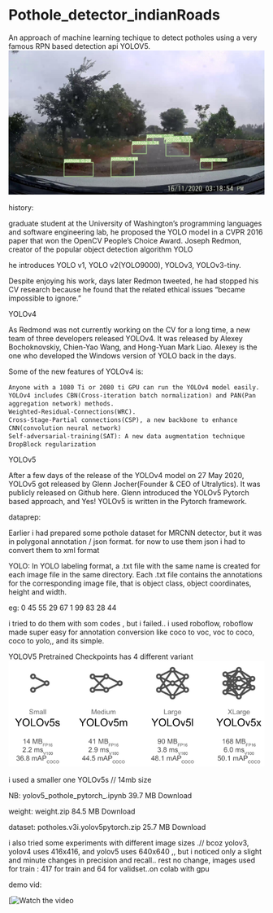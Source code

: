# Pothole_detector_indianRoads

An approach of machine learning techique to detect potholes using a very famous
RPN based detection api YOLOV5.\
 ![Alt text](output.jpg)





history:

graduate student at the University of Washington’s programming languages and software engineering lab, he proposed the YOLO model in a CVPR 2016 paper that won the OpenCV People’s Choice Award.
Joseph Redmon, creator of the popular object detection algorithm YOLO

he introduces YOLO v1,
YOLO v2(YOLO9000),
YOLOv3,
YOLOv3-tiny.

Despite enjoying his work, days later Redmon tweeted, he had stopped his CV research because he found that the related ethical issues “became impossible to ignore.”

YOLOv4

As Redmond was not currently working on the CV for a long time, a new team of three developers released YOLOv4. It was released by Alexey Bochoknovskiy, Chien-Yao Wang, and Hong-Yuan Mark Liao. Alexey is the one who developed the Windows version of YOLO back in the days.

Some of the new features of YOLOv4 is:

    Anyone with a 1080 Ti or 2080 ti GPU can run the YOLOv4 model easily. 
    YOLOv4 includes CBN(Cross-iteration batch normalization) and PAN(Pan aggregation network) methods.
    Weighted-Residual-Connections(WRC).
    Cross-Stage-Partial connections(CSP), a new backbone to enhance CNN(convolution neural network)
    Self-adversarial-training(SAT): A new data augmentation technique
    DropBlock regularization

YOLOv5

After a few days of the release of the YOLOv4 model on 27 May 2020, YOLOv5 got released by Glenn Jocher(Founder & CEO of Utralytics). It was publicly released on Github here. Glenn introduced the YOLOv5 Pytorch based approach, and Yes! YOLOv5 is written in the Pytorch framework.


dataprep:

Earlier i had prepared some pothole dataset for MRCNN detector,
but it was in polygonal annotation / json format.
for now to use them json i had to convert them to xml format


YOLO: In YOLO labeling format, a .txt file with the same name is created for each image file in the same directory. Each .txt file contains the annotations for the corresponding image file, that is object class, object coordinates, height and width.

<object-class> <x> <y> <width> <height>

eg:
0 45 55 29 67
1 99 83 28 44


i tried to do them with som codes , but i failed..
i used roboflow, roboflow made super easy for annotation conversion like coco to voc, voc to coco, coco to yolo,, and its simple.

YOLOV5 Pretrained Checkpoints has 4 different variant
 ![Alt text](nets.png)

i used a smaller one YOLOv5s // 14mb size

NB:
yolov5_pothole_pytorch_.ipynb 39.7 MB Download

weight:
weight.zip 84.5 MB Download

dataset:
potholes.v3i.yolov5pytorch.zip 25.7 MB Download


i also tried some experiments with different image sizes .// bcoz yolov3, yolov4 uses 416x416, and yolov5 uses 640x640 ,,
but i noticed only a slight and minute changes in precision and recall.. rest no change,
images used  for train : 417 for train and 64 for validset..on colab with gpu

demo vid:

[![Watch the video](https://youtu.be/6P9bpwoqhMg)
